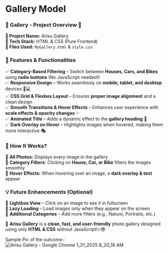 # Gallery Model

### **📸 Gallery - Project Overview** 🚀  

**🔹 Project Name:** Arisu Gallery  
**🔹 Tech Stack:** HTML & CSS (Pure Frontend)  
**🔹 Files Used:** `MyGallery.html` & `style.css`  

### **🌟 Features & Functionalities**  
✅ **Category-Based Filtering** – Switch between **Houses, Cars, and Bikes** using **radio buttons** (No JavaScript needed!)  
✅ **Responsive Design** – Works seamlessly on **mobile, tablet, and desktop** devices 📱💻  
✅ **CSS Grid & Flexbox Layout** – Ensures **proper image alignment** and a clean design  
✅ **Smooth Transitions & Hover Effects** – Enhances user experience with **scale effects & opacity changes** ✨  
✅ **Animated Title** – Adds a dynamic effect to the **gallery heading** 🎨  
✅ **Dark Overlay on Hover** – Highlights images when hovered, making them more interactive 🎭  

### **🎯 How It Works?**  
📌 **All Photos:** Displays every image in the gallery  
📌 **Category Filters:** Clicking on **House, Car, or Bike** filters the images smoothly  
📌 **Hover Effects:** When hovering over an image, a **dark overlay & text** appear  

### **💡 Future Enhancements (Optional)**  
🔹 **Lightbox View** – Click on an image to see it in fullscreen  
🔹 **Lazy Loading** – Load images only when they appear on the screen  
🔹 **Additional Categories** – Add more filters (e.g., Nature, Portraits, etc.)  

🚀 **Arisu Gallery** is a **clean, fast, and user-friendly** photo gallery designed using only **HTML & CSS** without JavaScript!🔥😎

Sample Pic of the outcome::
![Arisu Gallery - Google Chrome 1_31_2025 8_20_18 AM](https://github.com/user-attachments/assets/ae8a6bff-e7d4-4410-b23e-f618004774c5)
